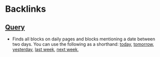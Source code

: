 
# Backlinks
## [Query](<Query.md>)
- Finds all blocks on daily pages and blocks mentioning a date between two days. You can use the following as a shorthand: [today](<today.md>), [tomorrow](<tomorrow.md>), [yesterday](<yesterday.md>), [last week](<last week.md>), [next week](<next week.md>),

